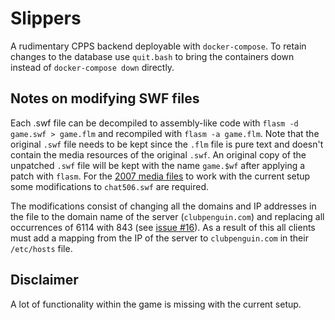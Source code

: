 # Slippers
A rudimentary CPPS backend deployable with `docker-compose`. To retain changes to the database use `quit.bash` to bring the containers down instead of `docker-compose down` directly. 

## Notes on modifying SWF files
Each .swf file can be decompiled to assembly-like code with `flasm -d game.swf > game.flm` and recompiled with `flasm -a game.flm`. Note that the original `.swf` file needs to be kept since the `.flm` file is pure text and doesn't contain the media resources of the original `.swf`. An original copy of the unpatched `.swf` file will be kept with the name `game.$wf` after applying a patch with `flasm`. For the [2007 media files](https://drive.google.com/drive/folders/1_KGsO7RlQGr5YhJO0RAbvbaUsIJj_taT) to work with the current setup some modifications to `chat506.swf` are required. 

The modifications consist of changing all the domains and IP addresses in the file to the domain name of the server (`clubpenguin.com`) and replacing all occurrences of 6114 with 843 (see [issue #16](https://github.com/wizguin/slippers/issues/17)). As a result of this all clients must add a mapping from the IP of the server to `clubpenguin.com` in their `/etc/hosts` file.

## Disclaimer
A lot of functionality within the game is missing with the current setup. 
